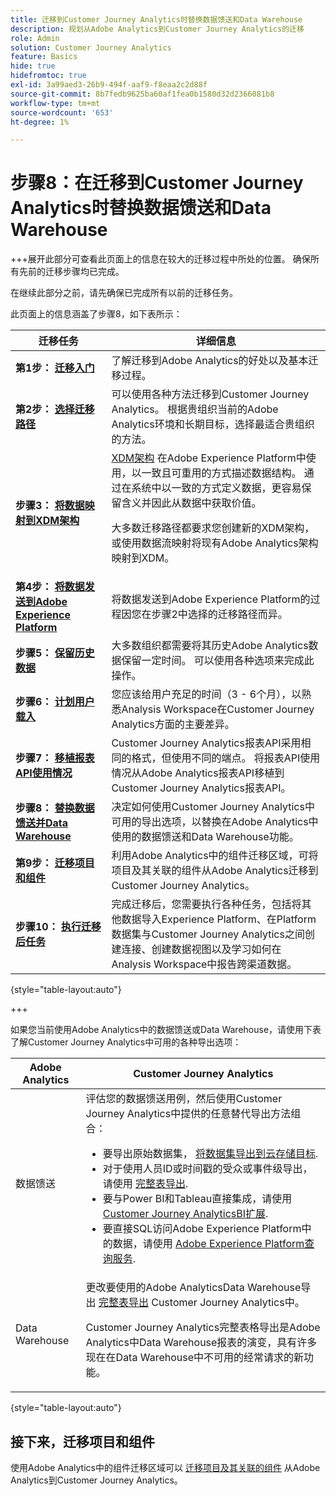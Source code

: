 ```yaml
---
title: 迁移到Customer Journey Analytics时替换数据馈送和Data Warehouse
description: 规划从Adobe Analytics到Customer Journey Analytics的迁移
role: Admin
solution: Customer Journey Analytics
feature: Basics
hide: true
hidefromtoc: true
exl-id: 3a99aed3-26b9-494f-aaf9-f8eaa2c2d88f
source-git-commit: 8b7fedb9625ba60af1fea0b1580d32d2366081b8
workflow-type: tm+mt
source-wordcount: '653'
ht-degree: 1%

---
```


# 步骤8：在迁移到Customer Journey Analytics时替换数据馈送和Data Warehouse

+++展开此部分可查看此页面上的信息在较大的迁移过程中所处的位置。 确保所有先前的迁移步骤均已完成。

在继续此部分之前，请先确保已完成所有以前的迁移任务。

此页面上的信息涵盖了步骤8，如下表所示：

| 迁移任务 | 详细信息 |
|---------|----------|
| **第1步： [迁移入门](/help/getting-started/cja-migration/cja-migration-getstarted.md)** | 了解迁移到Adobe Analytics的好处以及基本迁移过程。 |
| **第2步： [选择迁移路径](/help/getting-started/cja-migration/cja-migration-path.md)** | 可以使用各种方法迁移到Customer Journey Analytics。 根据贵组织当前的Adobe Analytics环境和长期目标，选择最适合贵组织的方法。 |
| **步骤3： [将数据映射到XDM架构](/help/getting-started/cja-migration/cja-migration-xdm.md)** | [XDM架构](https://experienceleague.adobe.com/en/docs/experience-platform/xdm/home#xdm-schemas) 在Adobe Experience Platform中使用，以一致且可重用的方式描述数据结构。 通过在系统中以一致的方式定义数据，更容易保留含义并因此从数据中获取价值。<p>大多数迁移路径都要求您创建新的XDM架构，或使用数据流映射将现有Adobe Analytics架构映射到XDM。</p> |
| **第4步： [将数据发送到Adobe Experience Platform](/help/getting-started/cja-migration/cja-migration-send-to-platform.md)** | 将数据发送到Adobe Experience Platform的过程因您在步骤2中选择的迁移路径而异。 |
| **步骤5： [保留历史数据](/help/getting-started/cja-migration/cja-migration-historical-data.md)** | 大多数组织都需要将其历史Adobe Analytics数据保留一定时间。 可以使用各种选项来完成此操作。 |
| **步骤6： [计划用户载入](/help/getting-started/cja-migration/cja-migration-onboarding.md)** | 您应该给用户充足的时间（3 - 6个月），以熟悉Analysis Workspace在Customer Journey Analytics方面的主要差异。 |
| **步骤7： [移植报表API使用情况](/help/getting-started/cja-migration/cja-migration-api.md)** | Customer Journey Analytics报表API采用相同的格式，但使用不同的端点。 将报表API使用情况从Adobe Analytics报表API移植到Customer Journey Analytics报表API。 |
| <span class="preview">**步骤8： [替换数据馈送并Data Warehouse](/help/getting-started/cja-migration/cja-migration-export-options.md)**</span> | <span class="preview">决定如何使用Customer Journey Analytics中可用的导出选项，以替换在Adobe Analytics中使用的数据馈送和Data Warehouse功能。</span> |
| **第9步： [迁移项目和组件](/help/getting-started/cja-migration/cja-migration-projects.md)** | 利用Adobe Analytics中的组件迁移区域，可将项目及其关联的组件从Adobe Analytics迁移到Customer Journey Analytics。 |
| **步骤10： [执行迁移后任务](/help/getting-started/cja-getting-started.md)** | 完成迁移后，您需要执行各种任务，包括将其他数据导入Experience Platform、在Platform数据集与Customer Journey Analytics之间创建连接、创建数据视图以及学习如何在Analysis Workspace中报告跨渠道数据。 |

{style="table-layout:auto"}

+++

如果您当前使用Adobe Analytics中的数据馈送或Data Warehouse，请使用下表了解Customer Journey Analytics中可用的各种导出选项：

| Adobe Analytics | Customer Journey Analytics |
|---------|----------|
| 数据馈送 | 评估您的数据馈送用例，然后使用Customer Journey Analytics中提供的任意替代导出方法组合： <ul><li>要导出原始数据集， [将数据集导出到云存储目标](https://experienceleague.adobe.com/en/docs/experience-platform/destinations/ui/activate/export-datasets). &#x200B;</li><li>对于使用人员ID或时间戳的受众或事件级导出，请使用 [完整表导出](/help/analysis-workspace/export/export-cloud.md). &#x200B;</li><li>要与Power BI和Tableau直接集成，请使用 [Customer Journey AnalyticsBI扩展](https://experienceleague.adobe.com/en/docs/analytics-platform/using/cja-dataviews/bi-extension). &#x200B;</li><li>要直接SQL访问Adobe Experience Platform中的数据，请使用 [Adobe Experience Platform查询服务](https://experienceleague.adobe.com/en/docs/experience-platform/query/home).</li></ul> |
| Data Warehouse | 更改要使用的Adobe AnalyticsData Warehouse导出 [完整表导出](/help/analysis-workspace/export/export-cloud.md) Customer Journey Analytics中。<p>Customer Journey Analytics完整表格导出是Adobe Analytics中Data Warehouse报表的演变，具有许多现在在Data Warehouse中不可用的经常请求的新功能。</p> |

{style="table-layout:auto"}

## 接下来，迁移项目和组件

使用Adobe Analytics中的组件迁移区域可以 [迁移项目及其关联的组件](/help/getting-started/cja-migration/cja-migration-projects.md) 从Adobe Analytics到Customer Journey Analytics。

